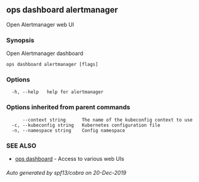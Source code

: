 ## ops dashboard alertmanager

Open Alertmanager web UI

### Synopsis

Open Alertmanager dashboard

```
ops dashboard alertmanager [flags]
```

### Options

```
  -h, --help   help for alertmanager
```

### Options inherited from parent commands

```
      --context string      The name of the kubeconfig context to use
  -c, --kubeconfig string   Kubernetes configuration file
  -n, --namespace string    Config namespace
```

### SEE ALSO

* [ops dashboard](ops_dashboard.md)	 - Access to various web UIs

###### Auto generated by spf13/cobra on 20-Dec-2019
